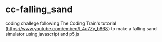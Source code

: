 # cc-falling_sand
coding challege following The Coding Train's tutorial (https://www.youtube.com/embed/L4u7Zy_b868) to make a falling sand simulator using javascript and p5.js
